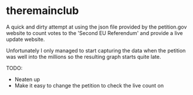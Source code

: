 # theremainclub

A quick and dirty attempt at using the json file provided by the petition.gov website to count votes to the 'Second EU Referendum' and provide a live update website.

Unfortunately I only managed to start capturing the data when the petition was well into the millions so the resulting graph starts quite late.


TODO: 
- Neaten up
- Make it easy to change the petition to check the live count on
